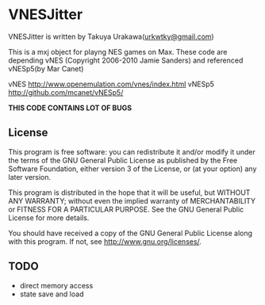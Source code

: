 VNESJitter
==========
VNESJitter is written by Takuya Urakawa(urkwtky@gmail.com)

This is a mxj object for playng NES games on Max.
These code are depending vNES (Copyright 2006-2010 Jamie Sanders)
and referenced vNESp5(by Mar Canet)

vNES
	http://www.openemulation.com/vnes/index.html
vNESp5
	http://github.com/mcanet/vNESp5/

**THIS CODE CONTAINS LOT OF BUGS**

License
-------------------------------------
This program is free software: you can redistribute it and/or modify it under
the terms of the GNU General Public License as published by the Free Software
Foundation, either version 3 of the License, or (at your option) any later
version.

This program is distributed in the hope that it will be useful, but WITHOUT ANY
WARRANTY; without even the implied warranty of MERCHANTABILITY or FITNESS FOR A
PARTICULAR PURPOSE.  See the GNU General Public License for more details.

You should have received a copy of the GNU General Public License along with
this program.  If not, see <http://www.gnu.org/licenses/>.

TODO
-------------------------------------
- direct memory access
- state save and load

